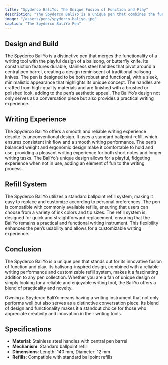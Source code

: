 ```yaml
---
title: "Spyderco BaliYo: The Unique Fusion of Function and Play"
description: "The Spyderco BaliYo is a unique pen that combines the functionality of a writing instrument with the playful elements of a balisong (butterfly knife). Its innovative design makes it a fascinating addition to any collection."
image: "/assets/pens/spyderco-baliyo.jpg"
caption: "The Spyderco BaliYo Pen"
---
```


## Design and Build

The Spyderco BaliYo is a distinctive pen that merges the functionality of a writing tool with the playful design of a balisong, or butterfly knife. Its construction features durable, stainless steel handles that pivot around a central pen barrel, creating a design reminiscent of traditional balisong knives. The pen is designed to be both robust and functional, with a sleek, minimalistic appearance that highlights its unique concept. The handles are crafted from high-quality materials and are finished with a brushed or polished look, adding to the pen’s aesthetic appeal. The BaliYo’s design not only serves as a conversation piece but also provides a practical writing experience.

## Writing Experience

The Spyderco BaliYo offers a smooth and reliable writing experience despite its unconventional design. It uses a standard ballpoint refill, which ensures consistent ink flow and a smooth writing performance. The pen’s balanced weight and ergonomic design make it comfortable to hold and use, providing a pleasant writing experience for both short notes and longer writing tasks. The BaliYo’s unique design allows for a playful, fidgeting experience when not in use, adding an element of fun to the writing process.

## Refill System

The Spyderco BaliYo utilizes a standard ballpoint refill system, making it easy to replace and customize according to personal preferences. The pen is compatible with commonly available refills, ensuring that users can choose from a variety of ink colors and tip sizes. The refill system is designed for quick and straightforward replacement, ensuring that the BaliYo remains a practical and functional writing instrument. This flexibility enhances the pen’s usability and allows for a customizable writing experience.

## Conclusion

The Spyderco BaliYo is a unique pen that stands out for its innovative fusion of function and play. Its balisong-inspired design, combined with a reliable writing performance and customizable refill system, makes it a fascinating addition to any pen collection. Whether you are a fan of unique design or simply looking for a reliable and enjoyable writing tool, the BaliYo offers a blend of practicality and novelty.

Owning a Spyderco BaliYo means having a writing instrument that not only performs well but also serves as a distinctive conversation piece. Its blend of design and functionality makes it a standout choice for those who appreciate creativity and innovation in their writing tools.

## Specifications

- **Material**: Stainless steel handles with central pen barrel
- **Mechanism**: Standard ballpoint refill
- **Dimensions**: Length: 140 mm, Diameter: 12 mm
- **Refills**: Compatible with standard ballpoint refills
